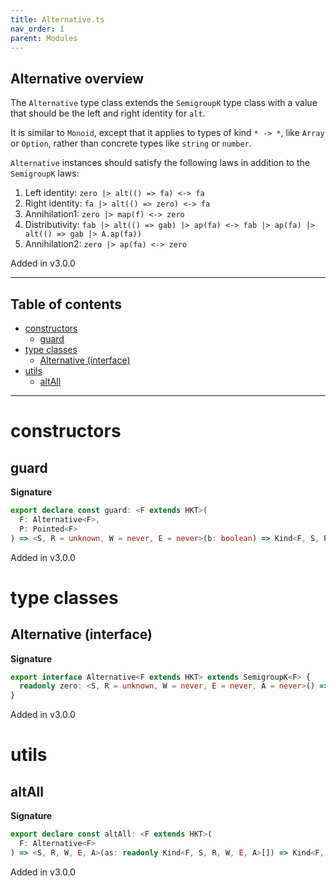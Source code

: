 ```yaml
---
title: Alternative.ts
nav_order: 1
parent: Modules
---
```


## Alternative overview

The `Alternative` type class extends the `SemigroupK` type class with a value that should be the left and right identity for `alt`.

It is similar to `Monoid`, except that it applies to types of kind `* -> *`, like `Array` or `Option`, rather than
concrete types like `string` or `number`.

`Alternative` instances should satisfy the following laws in addition to the `SemigroupK` laws:

1. Left identity: `zero |> alt(() => fa) <-> fa`
2. Right identity: `fa |> alt(() => zero) <-> fa`
3. Annihilation1: `zero |> map(f) <-> zero`
4. Distributivity: `fab |> alt(() => gab) |> ap(fa) <-> fab |> ap(fa) |> alt(() => gab |> A.ap(fa))`
5. Annihilation2: `zero |> ap(fa) <-> zero`

Added in v3.0.0

---

<h2 class="text-delta">Table of contents</h2>

- [constructors](#constructors)
  - [guard](#guard)
- [type classes](#type-classes)
  - [Alternative (interface)](#alternative-interface)
- [utils](#utils)
  - [altAll](#altall)

---

# constructors

## guard

**Signature**

```ts
export declare const guard: <F extends HKT>(
  F: Alternative<F>,
  P: Pointed<F>
) => <S, R = unknown, W = never, E = never>(b: boolean) => Kind<F, S, R, W, E, void>
```

Added in v3.0.0

# type classes

## Alternative (interface)

**Signature**

```ts
export interface Alternative<F extends HKT> extends SemigroupK<F> {
  readonly zero: <S, R = unknown, W = never, E = never, A = never>() => Kind<F, S, R, W, E, A>
}
```

Added in v3.0.0

# utils

## altAll

**Signature**

```ts
export declare const altAll: <F extends HKT>(
  F: Alternative<F>
) => <S, R, W, E, A>(as: readonly Kind<F, S, R, W, E, A>[]) => Kind<F, S, R, W, E, A>
```

Added in v3.0.0
